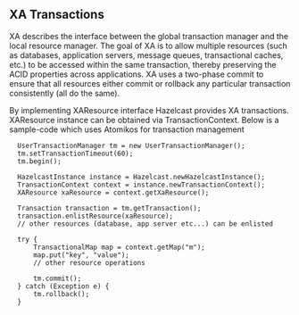 

## XA Transactions

XA describes the interface between the global transaction manager and the local resource manager. The goal of XA is to allow multiple resources (such as databases, application servers, message queues, transactional caches, etc.) to be accessed within the same transaction, thereby preserving the ACID properties across applications. XA uses a two-phase commit to ensure that all resources either commit or rollback any particular transaction consistently (all do the same).

By implementing XAResource interface Hazelcast provides XA transactions. XAResource instance can be obtained via TransactionContext.
Below is a sample-code which uses Atomikos for transaction management
  
      UserTransactionManager tm = new UserTransactionManager();
      tm.setTransactionTimeout(60);
      tm.begin();

      HazelcastInstance instance = Hazelcast.newHazelcastInstance();
      TransactionContext context = instance.newTransactionContext();
      XAResource xaResource = context.getXaResource();

      Transaction transaction = tm.getTransaction();
      transaction.enlistResource(xaResource);
      // other resources (database, app server etc...) can be enlisted

      try {
          TransactionalMap map = context.getMap("m");
          map.put("key", "value");
          // other resource operations

          tm.commit();
      } catch (Exception e) {
          tm.rollback();
      }
